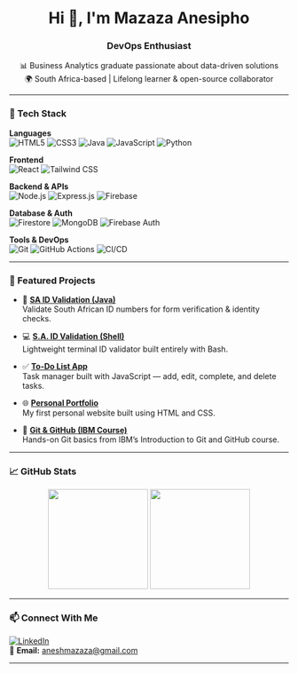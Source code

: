 <h1 align="center">Hi 👋, I'm Mazaza Anesipho</h1>
<h3 align="center">DevOps Enthusiast</h3>

<p align="center">
  📊 Business Analytics graduate passionate about data-driven solutions<br>
  🌍 South Africa-based | Lifelong learner & open-source collaborator
</p>

---

### 🧰 Tech Stack

**Languages**  
![HTML5](https://img.shields.io/badge/-HTML5-E34F26?style=flat&logo=html5)
![CSS3](https://img.shields.io/badge/-CSS3-1572B6?style=flat&logo=css3)
![Java](https://img.shields.io/badge/-Java-007396?style=flat&logo=java)
![JavaScript](https://img.shields.io/badge/-JavaScript-F7DF1E?style=flat&logo=javascript)
![Python](https://img.shields.io/badge/-Python-3776AB?style=flat&logo=python)

**Frontend**  
![React](https://img.shields.io/badge/-React-61DAFB?style=flat&logo=react)
![Tailwind CSS](https://img.shields.io/badge/-TailwindCSS-38B2AC?style=flat&logo=tailwind-css)

**Backend & APIs**  
![Node.js](https://img.shields.io/badge/-Node.js-339933?style=flat&logo=node.js)
![Express.js](https://img.shields.io/badge/-Express-black?style=flat&logo=express)
![Firebase](https://img.shields.io/badge/-Firebase-FFCA28?style=flat&logo=firebase)

**Database & Auth**  
![Firestore](https://img.shields.io/badge/-Firestore-orange?style=flat&logo=firebase)
![MongoDB](https://img.shields.io/badge/-MongoDB-47A248?style=flat&logo=mongodb)
![Firebase Auth](https://img.shields.io/badge/-Firebase_Auth-FFCA28?style=flat&logo=firebase)

**Tools & DevOps**  
![Git](https://img.shields.io/badge/-Git-F05032?style=flat&logo=git)
![GitHub Actions](https://img.shields.io/badge/-GitHub_Actions-2088FF?style=flat&logo=github-actions)
![CI/CD](https://img.shields.io/badge/-CI/CD-blue?style=flat)

---

### 🚀 Featured Projects

- 🔐 [**SA ID Validation (Java)**](https://github.com/Anesipho-Mazaza/sa-id-validation)  
  Validate South African ID numbers for form verification & identity checks.

- 💻 [**S.A. ID Validation (Shell)**](https://github.com/Anesipho-Mazaza/S.A.ID-Validation)  
  Lightweight terminal ID validator built entirely with Bash.

- ✅ [**To-Do List App**](https://github.com/Anesipho-Mazaza/Mazaza-Anesipho-To-Do-List)  
  Task manager built with JavaScript — add, edit, complete, and delete tasks.

- 🌐 [**Personal Portfolio**](https://github.com/Anesipho-Mazaza/Anesipho-portfolio)  
  My first personal website built using HTML and CSS.

- 🧪 [**Git & GitHub (IBM Course)**](https://github.com/Anesipho-Mazaza/jbbmo-Introduction-to-Git-and-GitHub)  
  Hands-on Git basics from IBM’s Introduction to Git and GitHub course.

---

### 📈 GitHub Stats

<p align="center">
  <img src="https://github-readme-stats.vercel.app/api?username=Anesipho-Mazaza&show_icons=true&theme=default&count_private=true" height="180" />
  <img src="https://github-readme-stats.vercel.app/api/top-langs/?username=Anesipho-Mazaza&layout=compact&langs_count=10" height="180"/>
</p>

---

### 📫 Connect With Me

[![LinkedIn](https://img.shields.io/badge/-LinkedIn-blue?style=flat&logo=linkedin)](https://www.linkedin.com/in/anesipho-mazaza-19a020265/)  
📧 **Email:** aneshmazaza@gmail.com

---

<!--
🌱 Currently learning: TypeScript, Docker, Jenkins CI/CD  
⚡ Fun fact: I love building things from scratch and scaling them for real-world use.
-->
